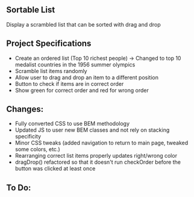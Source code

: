 ## Sortable List

Display a scrambled list that can be sorted with drag and drop

## Project Specifications

- Create an ordered list (Top 10 richest people) -> Changed to top 10 medalist countries in the 1956 summer olympics
- Scramble list items randomly
- Allow user to drag and drop an item to a different position
- Button to check if items are in correct order
- Show green for correct order and red for wrong order

## Changes:
- Fully converted CSS to use BEM methodology
- Updated JS to user new BEM classes and not rely on stacking specificity
- Minor CSS tweaks (added navigation to return to main page, tweaked some colors, etc.)
- Rearranging correct list items properly updates right/wrong color
- dragDrop() refactored so that it doesn't run checkOrder before the button was clicked at least once

## To Do:
